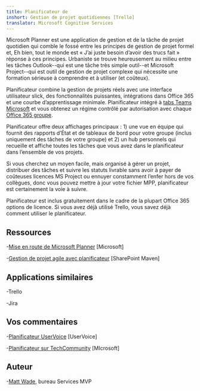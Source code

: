 ```yaml
---
title: Planificateur de
inshort: Gestion de projet quotidiennes [Trello]
translator: Microsoft Cognitive Services
---
```



Microsoft Planner est une application de gestion et de la tâche de projet quotidien qui comble le fossé entre les principes de gestion de projet formel et, Eh bien, tout le monde est « J’ai juste besoin d’avoir des trucs fait » réponse à ces principes. Urbaniste se trouve heureusement au milieu entre les tâches Outlook--qui est une tâche très simple outil--et Microsoft Project--qui est outil de gestion de projet complexe qui nécessite une formation sérieuse à comprendre et à utiliser (et coûteux). 

Planificateur combine la gestion de projets réels avec une interface utilisateur slick, des fonctionnalités puissantes, intégrations dans Office 365 et une courbe d’apprentissage minimale. Planificateur intégré à [tabs Teams Microsoft](https://blogs.technet.microsoft.com/skypehybridguy/2017/08/30/microsoft-teams-using-planner-to-stay-organized/) et vous obtenez un régime contrôlé par autorisation avec chaque [Office 365 groupe](http://icsh.pt/O365groups).

Planificateur offre deux affichages principaux : 1) une vue en équipe qui fournit des rapports d’État et de tableaux de bord pour votre groupe (inclus uniquement des tâches de votre groupe) et 2) un hub personnels qui recueille et affiche toutes les tâches que vous avez dans le planificateur dans l’ensemble de vos projets.

Si vous cherchez un moyen facile, mais organisé à gérer un projet, distribuer des tâches et suivre les statuts livrable sans avoir à payer de coûteuses licences MS Project ou ennuyer constamment l’enfer hors de vos collègues, donc vous pouvez mettre à jour votre fichier MPP, planificateur est certainement la voie à suivre.

Planificateur est inclus gratuitement dans le cadre de la plupart Office 365 options de licence. Si vous avez déjà utilisé Trello, vous savez déjà comment utiliser le planificateur.

Ressources
---------

-[Mise en route de Microsoft Planner](https://support.office.com/en-us/article/Microsoft-Planner-help-4a9a13c6-3adf-4a60-a6fc-15c0b15e16fc?ui=en-US&rs=en-US&ad=US)
    \[Microsoft\]

-[Gestion de projet agile avec planificateur](https://sharepointmaven.com/how-to-use-microsoft-planner-for-agile-and-scrum-projects/)
    \[SharePoint Maven\]

Applications similaires
--------------------

-Trello

-Jira

Vos commentaires
---------

-[Planificateur UserVoice](https://planner.uservoice.com/forums/330525-microsoft-planner-feedback-forum)
    \[UserVoice\]

-[Planificateur sur TechCommunity](https://techcommunity.microsoft.com/t5/Planner/ct-p/Planner)
    \[MIcrosoft\]

Auteur
---------

-[Matt Wade](https://www.linkedin.com/in/thatmattwade/), bureau Services MVP


